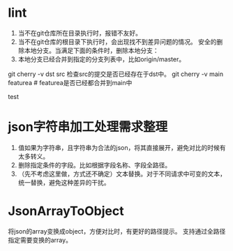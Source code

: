 
# lint
1. 当不在git仓库所在目录执行时，报错不友好。
2. 当不在git仓库的根目录下执行时，会出现找不到差异问题的情况。
安全的删除本地分支。当满足下面的条件时，删除本地分支：
1. 本地分支已经合并到指定的分支列表中，比如origin/master。


git cherry -v dst src
检查src的提交是否已经存在于dst中。
git cherry -v main featurea # featurea是否已经都合并到main中

test

# json字符串加工处理需求整理
1. 值如果为字符串，且字符串为合法的json，将其直接展开，避免对比的时候有太多转义。
2. 删除指定条件的字段。比如根据字段名称、字段全路径。
3. （先不考虑这里做，方式还不确定）文本替换。对于不同请求中可变的文本，统一替换，避免这种差异的干扰。

# JsonArrayToObject
将json的array变换成object，方便对比时，有更好的路径提示。
支持通过全路径指定需要变换的array。